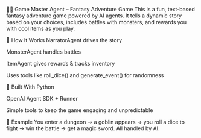 🧙‍♂️ Game Master Agent – Fantasy Adventure Game
This is a fun, text-based fantasy adventure game powered by AI agents. It tells a dynamic story based on your choices, includes battles with monsters, and rewards you with cool items as you play.

🔧 How It Works
NarratorAgent drives the story

MonsterAgent handles battles

ItemAgent gives rewards & tracks inventory

Uses tools like roll_dice() and generate_event() for randomness

🚀 Built With
Python

OpenAI Agent SDK + Runner

Simple tools to keep the game engaging and unpredictable

🧪 Example
You enter a dungeon → a goblin appears → you roll a dice to fight → win the battle → get a magic sword. All handled by AI.
